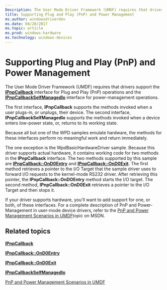 ```yaml
---
Description: The User Mode Driver Framework (UMDF) requires that drivers support the IPnpCallback interface for Plug and Play (PnP) operations and the IPnpCallbackSelfManagedIo interface for power-management operations.
title: Supporting Plug and Play (PnP) and Power Management
ms.author: windowsdriverdev
ms.date: 04/20/2017
ms.topic: article
ms.prod: windows-hardware
ms.technology: windows-devices
---
```


# Supporting Plug and Play (PnP) and Power Management


The User Mode Driver Framework (UMDF) requires that drivers support the [**IPnpCallback**](https://msdn.microsoft.com/library/windows/hardware/ff556762) interface for Plug and Play (PnP) operations and the [**IPnpCallbackSelfManagedIo**](https://msdn.microsoft.com/library/windows/hardware/ff556776) interface for power-management operations.

The first interface, **IPnpCallback** supports the methods invoked when a user plugs-in, or unplugs, their device. The second interface, **IPnpCallbackSelfManagedIo** supports the methods invoked when a device enters low-power state, or, returns to its working state.

Because all but one of the WPD samples emulate hardware, the methods for these interfaces perform no meaningful work and return immediately.

The one exception is the WpdBasicHardwareDriver sample. Because this driver supports actual hardware, it contains working code for two methods in the **IPnpCallback** interface. The two methods supported by this sample are [**IPnpCallback::OnD0Entry**](https://msdn.microsoft.com/library/windows/hardware/ff556799) and [**IPnpCallback::OnD0Exit**](https://msdn.microsoft.com/library/windows/hardware/ff556803). The first method retrieves a pointer to the I/O Target that the sample driver uses to forward I/O requests to the kernel-mode RS232 driver. After retrieving this pointer, the **IPnpCallback::OnDOEntry** method starts the I/O target. The second method, **IPnpCallback::OnD0Exit** retrieves a pointer to the I/O Target and then stops it.

If your driver supports hardware, you'll want to add support for one, or both, of these interfaces. For a complete description of PnP and Power-Management in user-mode device drivers, refer to the [PnP and Power Management Scenarios in UMDF](https://msdn.microsoft.com/library/windows/hardware/ff560452)topic on MSDN.

## <span id="related_topics"></span>Related topics


[**IPnpCallback**](https://msdn.microsoft.com/library/windows/hardware/ff556762)

[**IPnpCallback::OnD0Entry**](https://msdn.microsoft.com/library/windows/hardware/ff556799)

[**IPnpCallback::OnD0Exit**](https://msdn.microsoft.com/library/windows/hardware/ff556803)

[**IPnpCallbackSelfManagedIo**](https://msdn.microsoft.com/library/windows/hardware/ff556776)

[PnP and Power Management Scenarios in UMDF](https://msdn.microsoft.com/library/windows/hardware/ff560452)

 

 






